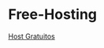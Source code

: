 # Free-Hosting

[Host Gratuitos](https://github.com/Mario-Alcaraz/Free-Hosting/blob/6518569f934800e50c882a19f99358b4df76c454/Host%20gratuitos.md)
